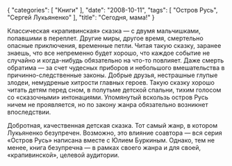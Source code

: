 {
   "categories": [
      "Книги"
   ],
   "date": "2008-10-11",
   "tags": [
      "Остров Русь",
      "Сергей Лукьяненко"
   ],
   "title": "Сегодня, мама!"
}

Классическая «крапивинская» сказка — с двумя мальчишками, попавшими в переплет. Другие миры, другое время, смертельно опасные приключения, временные петли. Читая такую сказку, заранее знаешь, что все непременно будет хорошо, что каждое событие не случайно и когда-нибудь обязательно на что-то повлияет. Даже смерть обратима — за счет чудесных приборов и небольшого вмешательства в причинно-следственные законы. Добрые друзья, нестрашные глупые злодеи, немудреные хитрости главных героев. Такую сказку хорошо читать детям перед сном, в полутьме детской спальни, тихим голосом со «сказочными» интонациями. Упомянутый вскользь остров Русь ничем не проявляется, но по закону жанра обязательно возникнет впоследствии.

Добротная, качественная детская сказка. Тот самый жанр, в котором Лукьяненко безупречен. Возможно, это влияние соавтора — вся серия «Остров Русь» написана вместе с Юлием Буркиным. Однако, тем не менее, книга безупречна — в рамках своего жанра и для своей, «крапивинской», целевой аудитории.

